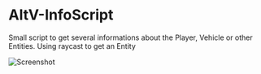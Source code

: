 # AltV-InfoScript
Small script to get several informations about the Player, Vehicle or other Entities. Using raycast to get an Entity

![Screenshot](https://imgur.com/9tZv4hm.png)
